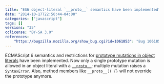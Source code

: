 ```yaml
---
title: "ES6 object-literal `__proto__` semantics have been implemented"
date: "2014-10-17T22:50:44-04:00"
categories: ["javascript"]
tags: []
versions: "35"
cclicense: "BY-SA 3.0"
references:
    "https://bugzilla.mozilla.org/show_bug.cgi?id=1061853": "Bug 1061853 – Implement ES6 object-literal __proto__ restrictions/semantics"
---
```

ECMAScript 6 semantics and restrictions for [prototype mutations in object literals](https://developer.mozilla.org/en-US/docs/Web/JavaScript/Reference/Operators/Object_initializer#Prototype_mutation) have been implemented. Now only a single prototype mutation is allowed in an object literal with a [`__proto__`](https://developer.mozilla.org/en-US/docs/Web/JavaScript/Reference/Global_Objects/Object/proto); multiple mutation raises a [`SyntaxError`](https://developer.mozilla.org/en-US/docs/Web/JavaScript/Reference/Global_Objects/SyntaxError). Also, method members like `__proto__() {}` will not override the prototype anymore.
